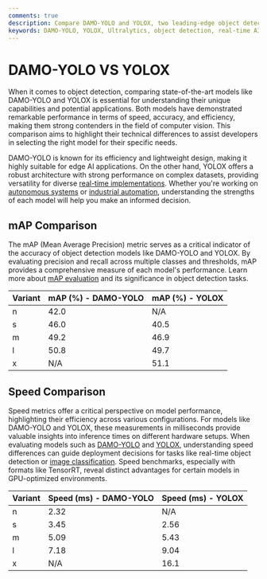 ```yaml
---
comments: true
description: Compare DAMO-YOLO and YOLOX, two leading-edge object detection models, to explore their strengths in real-time AI, speed-accuracy trade-offs, and applications in computer vision and edge AI. Discover how each model excels in performance metrics like FPS, mAP, and computational efficiency.
keywords: DAMO-YOLO, YOLOX, Ultralytics, object detection, real-time AI, edge AI, computer vision, mAP, FPS, model comparison
---
```


# DAMO-YOLO VS YOLOX

When it comes to object detection, comparing state-of-the-art models like DAMO-YOLO and YOLOX is essential for understanding their unique capabilities and potential applications. Both models have demonstrated remarkable performance in terms of speed, accuracy, and efficiency, making them strong contenders in the field of computer vision. This comparison aims to highlight their technical differences to assist developers in selecting the right model for their specific needs.

DAMO-YOLO is known for its efficiency and lightweight design, making it highly suitable for edge AI applications. On the other hand, YOLOX offers a robust architecture with strong performance on complex datasets, providing versatility for diverse [real-time implementations](https://docs.ultralytics.com/tasks/). Whether you're working on [autonomous systems](https://www.ultralytics.com/blog/ultralytics-yolov8-for-speed-estimation-in-computer-vision-projects) or [industrial automation](https://www.ultralytics.com/blog/ai-in-oil-and-gas-refining-innovation), understanding the strengths of each model will help you make an informed decision.

## mAP Comparison

The mAP (Mean Average Precision) metric serves as a critical indicator of the accuracy of object detection models like DAMO-YOLO and YOLOX. By evaluating precision and recall across multiple classes and thresholds, mAP provides a comprehensive measure of each model's performance. Learn more about [mAP evaluation](https://www.ultralytics.com/glossary/mean-average-precision-map) and its significance in object detection tasks.

| Variant | mAP (%) - DAMO-YOLO | mAP (%) - YOLOX |
| ------- | ------------------- | --------------- |
| n       | 42.0                | N/A             |
| s       | 46.0                | 40.5            |
| m       | 49.2                | 46.9            |
| l       | 50.8                | 49.7            |
| x       | N/A                 | 51.1            |

## Speed Comparison

Speed metrics offer a critical perspective on model performance, highlighting their efficiency across various configurations. For models like DAMO-YOLO and YOLOX, these measurements in milliseconds provide valuable insights into inference times on different hardware setups. When evaluating models such as [DAMO-YOLO](https://github.com/ultralytics/yolov5/wiki/DAMO-YOLO) and [YOLOX](https://github.com/ultralytics/yolov5/wiki/YOLOX), understanding speed differences can guide deployment decisions for tasks like real-time object detection or [image classification](https://www.ultralytics.com/glossary/image-classification). Speed benchmarks, especially with formats like TensorRT, reveal distinct advantages for certain models in GPU-optimized environments.

| Variant | Speed (ms) - DAMO-YOLO | Speed (ms) - YOLOX |
| ------- | ---------------------- | ------------------ |
| n       | 2.32                   | N/A                |
| s       | 3.45                   | 2.56               |
| m       | 5.09                   | 5.43               |
| l       | 7.18                   | 9.04               |
| x       | N/A                    | 16.1               |
